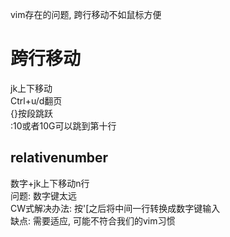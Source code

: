 vim存在的问题, 跨行移动不如鼠标方便  
# 跨行移动  
jk上下移动  
Ctrl+u/d翻页  
{}按段跳跃  
:10或者10G可以跳到第十行  
## relativenumber  
数字+jk上下移动n行  
问题: 数字键太远  
CW式解决办法: 按'[之后将中间一行转换成数字键输入  
缺点: 需要适应, 可能不符合我们的vim习惯  

